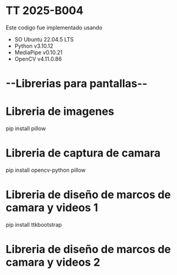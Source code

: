 # TT 2025-B004
Este codigo fue implementado usando
- SO Ubuntu 22.04.5 LTS
- Python v3.10.12
- MediaPipe v0.10.21
- OpenCV v4.11.0.86

# --Librerias para pantallas--
# Libreria de imagenes
pip install pillow
# Libreria de captura de camara
pip install opencv-python pillow
# Libreria de diseño de marcos de camara y videos 1
pip install ttkbootstrap
# Libreria de diseño de marcos de camara y videos 2


